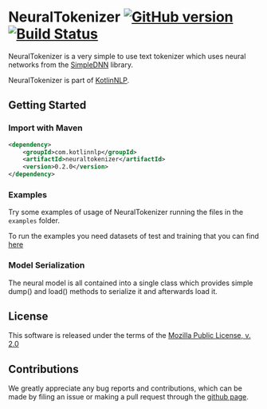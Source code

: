 # NeuralTokenizer [![GitHub version](https://badge.fury.io/gh/KotlinNLP%2FNeuralTokenizer.svg)](https://badge.fury.io/gh/KotlinNLP%2FNeuralTokenizer) [![Build Status](https://travis-ci.org/KotlinNLP/NeuralTokenizer.svg?branch=master)](https://travis-ci.org/KotlinNLP/NeuralTokenizer)

NeuralTokenizer is a very simple to use text tokenizer which uses neural networks from the [SimpleDNN](https://github.com/nlpstep/simplednn "SimpleDNN") library.

NeuralTokenizer is part of [KotlinNLP](http://kotlinnlp.com/ "KotlinNLP").


## Getting Started

### Import with Maven

```xml
<dependency>
    <groupId>com.kotlinnlp</groupId>
    <artifactId>neuraltokenizer</artifactId>
    <version>0.2.0</version>
</dependency>
```

### Examples

Try some examples of usage of NeuralTokenizer running the files in the `examples` folder.

To run the examples you need datasets of test and training that you can find
[here](https://www.dropbox.com/ "NeuralTokenizer examples datasets")

### Model Serialization

The neural model is all contained into a single class which provides simple dump() and load() methods to serialize it and afterwards load it.


## License

This software is released under the terms of the 
[Mozilla Public License, v. 2.0](https://mozilla.org/MPL/2.0/ "Mozilla Public License, v. 2.0")


## Contributions

We greatly appreciate any bug reports and contributions, which can be made by filing an issue or making a pull 
request through the [github page](https://github.com/KotlinNLP/NeuralTokenizer "NeuralTokenizer on GitHub").
